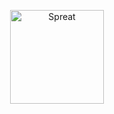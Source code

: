 <p align="center">
  <img width="150" height="150" alt="Spreat" src="https://i.ibb.co/GxkJqLJ/virus.png">
</p>

